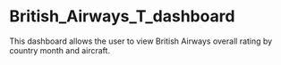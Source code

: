 # British_Airways_T_dashboard
This dashboard allows the user to view British Airways overall rating by country month and aircraft.
